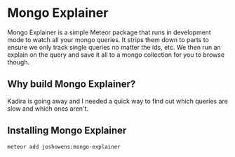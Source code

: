 # Mongo Explainer

Mongo Explainer is a simple Meteor package that runs in development mode to watch all your mongo queries. It strips them down to parts to ensure we only track single queries no matter the ids, etc. We then run an explain on the query and save it all to a mongo collection for you to browse though.

## Why build Mongo Explainer?

Kadira is going away and I needed a quick way to find out which queries are slow and which ones aren't.

## Installing Mongo Explainer

`meteor add joshowens:mongo-explainer`
